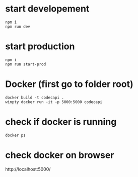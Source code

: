 # start developement
```
npm i
npm run dev
```

# start production
```
npm i
npm run start-prod
```

# Docker (first go to folder root)
```
docker build -t codecapi .
winpty docker run -it -p 5000:5000 codecapi
```

# check if docker is running
```
docker ps
```

# check docker on browser
http://localhost:5000/